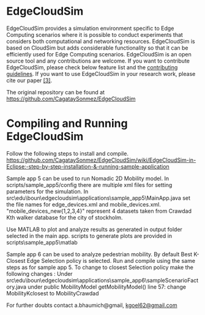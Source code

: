 # EdgeCloudSim

EdgeCloudSim provides a simulation environment specific to Edge Computing scenarios where it is possible to conduct experiments that considers both computational and networking resources. EdgeCloudSim is based on CloudSim but adds considerable functionality so that it can be efficiently used for Edge Computing scenarios. EdgeCloudSim is an open source tool and any contributions are welcome. If you want to contribute EdgeCloudSim, please check below feature list and the [contributing guidelines](/CONTRIBUTING.md). If you want to use EdgeCloudSim in your research work, please cite our paper [[3]](https://onlinelibrary.wiley.com/doi/abs/10.1002/ett.3493).

The original repository can be found at https://github.com/CagataySonmez/EdgeCloudSim

# Compiling and Running EdgeCloudSim
Follow the following steps to install and compile. 
https://github.com/CagataySonmez/EdgeCloudSim/wiki/EdgeCloudSim-in-Eclipse:-step-by-step-installation-&-running-sample-application

Sample app 5 can be used to run Nomadic 2D Mobility model. In scripts/sample_app5/config there are multiple xml files for setting parameters for the simulation. In src\edu\boun\edgecloudsim\applications\sample_app5\MainApp.java set the file names for edge_devices.xml and mobile_devices.xml. "mobile_devices_new{1,2,3,4}" represent 4 datasets taken from Crawdad Kth walker database for the city of stockholm.

Use MATLAB to plot and analyze results as generated in output folder selected in the main app. scripts to generate plots are provided in scripts\sample_app5\matlab

Sample app 6 can be used to analyze pedestrian mobility. By default Best K-Closest Edge Selection policy is selected. Run and compile using the same steps as for sample app 5.
To change to closest Selection policy make the following changes :
  Under src\edu\boun\edgecloudsim\applications\sample_app6\sampleScenarioFactory.java 
       under public MobilityModel getMobilityModel()
        line 57:  change MobilityKclosest to MobilityCrawdad


For further doubts contact a.bhaumich@gmail, kgoel62@gmail.com

